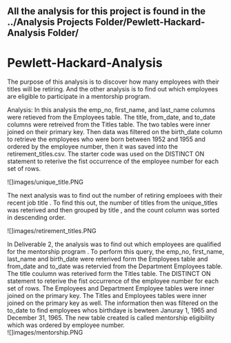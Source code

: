 ## All the analysis for this project is found in the ../Analysis Projects Folder/Pewlett-Hackard-Analysis Folder/

# Pewlett-Hackard-Analysis

The purpose of this analysis is to discover how many employees with their titles will be retiring.  And the other analysis is to find out which employees are eligible to participate in a mentorship program.

Analysis:
In this analysis the emp_no, first_name, and last_name columns were retieved from the Employees table.
The title, from_date, and to_date columns were retreived from the Titles table.
The two tables were inner joined on their primary key.
Then data was filtered on the birth_date column to retrieve the employees who were born between 1952 and 1955 and ordered by the employee number, then it was saved into the retirement_titles.csv.
The starter code was used on the DISTINCT ON statement to reterive the fist occurrence of the employee number for each set of rows.

![]images/unique_title.PNG

The next analysis was to find out the number of retiring emploees with their recent job title . To find this out, the number of titles from the unique_titles was reterived and then grouped by title , and the count column was sorted in descending order.

![]images/retirement_titles.PNG

In Deliverable 2, the analysis was to find out which employees are qualified for the mentorship program .
To perform this query, the emp_no, first_name, last_name and birth_date were reterived form the Employees table and from_date and to_date was retervied from the Department Employees table.  The title coulumn was reterived form the Titles table.  The DISTINCT ON statement to reterive the fist occurrence of the employee number for each set of rows.
The Employees and Department Employee tables were inner joined on the primary key.  The Titles and Employees tables were inner joined on the primary key as well.
The information then was filtered on the to_date to find employees whos birthdaye is bewteen Januray 1, 1965 and December 31, 1965.  The new table created is called mentorship eligibility which was ordered by employee number.  
![]images/mentorship.PNG
